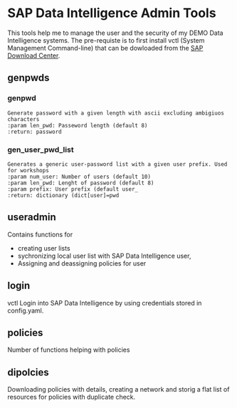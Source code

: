 <!--
SPDX-FileCopyrightText: 2021 Thorsten Hapke <thorsten.hapke@sap.com>

SPDX-License-Identifier: Apache-2.0
-->

# SAP Data Intelligence Admin  Tools

This tools help me to manage the user and the security of my DEMO Data Intelligence systems. The pre-requiste is to first install vctl (System Management Command-line) that can be dowloaded from the [SAP Download Center](https://launchpad.support.sap.com/#/softwarecenter/template/products/%20_APP=00200682500000001943&_EVENT=DISPHIER&HEADER=Y&FUNCTIONBAR=N&EVENT=TREE&NE=NAVIGATE&ENR=73554900100800002981&V=INST&TA=ACTUAL&PAGE=SEARCH/DATA%20INTELLIGENCE-SYS%20MGMT%20CLI). 

## genpwds 

###  genpwd
    Generate password with a given length with ascii excluding ambigiuos characters
    :param len_pwd: Passeword length (default 8)
    :return: password

### gen_user_pwd_list
    Generates a generic user-password list with a given user prefix. Used for workshops
    :param num_user: Number of users (default 10)
    :param len_pwd: Lenght of password (default 8)
    :param prefix: User prefix (default user_
    :return: dictionary (dict[user]=pwd

## useradmin

Contains functions for 

* creating user lists
* sychronizing local user list with SAP Data Intelligence user, 
* Assigning and deassigning policies for user

## login

vctl Login into SAP Data Intelligence by using credentials stored in config.yaml. 

## policies

Number of functions helping with policies 

## dipolcies

Downloading policies with details, creating a network and storig a flat list of resources for policies with duplicate check. 